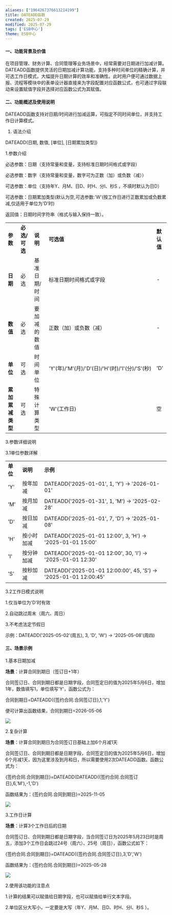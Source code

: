 ```yaml
---
aliases: ["1964267376613214199"]
title: DATEADD函数
created: 2025-07-29
modified: 2025-07-29
tags: ['ESB中心']
theme: ESB中心
---
```


#### 一、功能背景及价值

在项目管理、财务计算、合同管理等业务场景中，经常需要对日期进行加减计算。DATEADD函数提供灵活的日期加减计算功能，支持多种时间单位的精确计算，并可选工作日模式，大幅提升日期计算的效率和准确性。此时用户便可通过数据上报、流程等模块中的表单设计器直接来为字段配置对应函数公式，也可通过字段联动来设置赋值字段并选择对应函数公式为其赋值。

#### 二、功能概述及使用说明

DATEADD函数支持对日期/时间进行加减运算，可指定不同时间单位，并支持工作日计算模式。

1. 语法介绍

DATEADD(日期, 数值, [单位], [日期累加类型])

1.参数介绍

必选参数：日期（支持常量和变量，支持标准日期时间格式或字段）

必选参数：数字（支持常量和变量，数字可为正数（加）或负数（减））

可选参数：单位（支持年Y、月M、日D、时H、分I、秒S ，不填时默认为日D）

可选参数：日期累加类型(默认为空,可选参数:'W'(按工作日进行正数累加或负数累减,仅适用于单位为'D'时)

返回值：日期时间字符串（格式与输入保持一致）。

|  |  |  |  |  |
| --- | --- | --- | --- | --- |
| **参数** | **必选/可选** | **说明** | **可选值** | **默认值** |
| **日期** | 必选 | 基准日期/时间 | 标准日期时间格式或字段 | - |
| **数值** | 必选 | 要加减的数值 | 正数（加）或负数（减） | - |
| **单位** | 可选 | 时间单位 | 'Y'(年)/'M'(月)/'D'(日)/'H'(时)/'I'(分)/'S'(秒) | 'D' |
| **累加累减类型** | 可选 | 特殊计算类型 | 'W'(工作日) | 空 |

3.参数详细说明

3.1单位参数详解

|  |  |  |
| --- | --- | --- |
| **单位** | **说明** | **示例** |
| 'Y' | 按年加减 | DATEADD('2025-01-01', 1, 'Y') → '2026-01-01' |
| 'M' | 按月加减 | DATEADD('2025-01-31', 1, 'M') → '2025-02-28' |
| 'D' | 按日加减 | DATEADD('2025-01-01', 7, 'D') → '2025-01-08' |
| 'H' | 按小时加减 | DATEADD('2025-01-01 12:00', 3, 'H') → '2025-01-01 15:00' |
| 'I' | 按分钟加减 | DATEADD('2025-01-01 12:00', 30, 'I') → '2025-01-01 12:30' |
| 'S' | 按秒加减 | DATEADD('2025-01-01 12:00:00', 45, 'S') → '2025-01-01 12:00:45' |

3.2工作日模式说明

1.仅当单位为'D'时有效

2.自动跳过周末（周六、周日）

3.不考虑法定节假日

示例：DATEADD('2025-05-02'(周五), 3, 'D', 'W') → '2025-05-08'(周四)

#### 三、场景示例

1.基本日期加减

**场景**：计算合同到期日（签订日+1年）

合同签订日、合同到期日都是日期字段，合同签定日的值为2025年5月6日，增加1年，数值填写1，单位填写'Y'，函数公式为：

合同到期日=DATEADD({签约合同.合同签订日},1,'Y')

便可计算出函数结果，合同到期日=2026-05-06

![](https://myhelpdoc.oss-cn-heyuan.aliyuncs.com/mdimages/48934eec71c57f3b3d7a1739664e5634.jpg)

2.复杂计算

**场景**：计算合同到期日为合同签订日基础上加6个月减1天

合同签订日、合同到期日都是日期字段，合同签定日的值为2025年5月6日，增加6个月减1天，因为这里涉及到月和日，所以需要使用2次DATEADD函数。函数公式为：

{签约合同.合同到期日}=DATEADD(DATEADD({签约合同.合同签订日},6,'M'),-1,'D')

函数结果为：{签约合同.合同到期日}=2025-11-05

![](https://myhelpdoc.oss-cn-heyuan.aliyuncs.com/mdimages/629deec9caacc69b98d7ef61fd01dc9f.jpg)

3.工作日计算

**场景**：计算3个工作日后的日期

合同签订日、合同到期日都是日期字段，当合同签订日为2025年5月23日时是周五，添加3个工作日会跳过24号（周六）、25号（周日），函数公式如下：

{签约合同.合同到期日}=DATEADD({签约合同.合同签订日},3,'D','W')

函数结果为：{签约合同.合同到期日}=2025-05-28

![](https://myhelpdoc.oss-cn-heyuan.aliyuncs.com/mdimages/323e627765789bca3e1c71fa1cd6ff42.jpg)

2.使用该功能的注意点

1.计算的结果可以赋值给日期字段，也可以赋值给单行文本字段。

2.单位区分大写小，一定要是大写（年Y、月M、日D、时H、分I、秒S ）。

